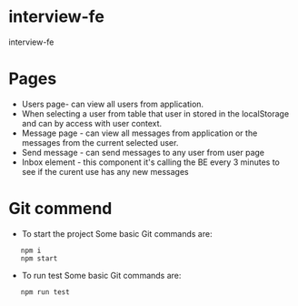 # interview-fe
interview-fe
# Pages
   * Users page- can view all users from application.
   * When selecting a user from table that user in stored in the localStorage and can by access with user context.
   * Message page - can view all messages from application or the messages from the current selected user.
   * Send message - can send messages to any user from user page
   * Inbox element - this component it's calling the BE every 3 minutes to see if the curent use has any new messages
# Git commend
   * To start the project 
   Some basic Git commands are:
```
   npm i
   npm start
   ```
   * To run test
     Some basic Git commands are:
```
   npm run test
   ```

